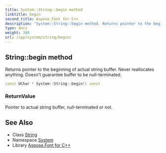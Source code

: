 ```yaml
---
title: System::String::begin method
linktitle: begin
second_title: Aspose.Font for C++
description: 'System::String::begin method. Returns pointer to the beginning of actual string buffer. Never reallocates anything. Doesn''t guarantee buffer to be null-terminated in C++.'
type: docs
weight: 300
url: /cpp/system/string/begin/
---
```

## String::begin method


Returns pointer to the beginning of actual string buffer. Never reallocates anything. Doesn't guarantee buffer to be null-terminated.

```cpp
const UChar * System::String::begin() const
```


### ReturnValue

Pointer to actual string buffer, null-terminated or not.

## See Also

* Class [String](../)
* Namespace [System](../../)
* Library [Aspose.Font for C++](../../../)
